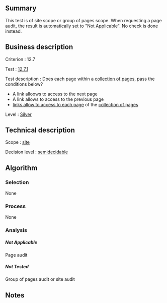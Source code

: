 ## Summary

This test is of site scope or group of pages scope. When requesting a page audit, the result is automatically set to "Not Applicable". No check is done instead.

## Business description

Criterion : 12.7

Test :
[12.7.1](http://www.accessiweb.org/index.php/accessiweb-22-english-version.html#test-12-7-1)

Test description : Does each page within a [collection of
pages](http://www.accessiweb.org/index.php/glossary-76.html#mCollecPage),
pass the conditions below?

-   A link alloows to access to the next page
-   A link allows to access to the previous page
-   [links allow to access to each
    page](http://www.accessiweb.org/index.php/glossary-76.html#mAccColl)
    of the [collection of pages](http://www.accessiweb.org/index.php/glossary-76.html#mCollecPage)

Level : [Silver](/en/category/rules-design/accessiweb-11/level/argent)

## Technical description

Scope : [site](/en/category/rules-design/accessiweb-11/scope/site)

Decision level :
[semidecidable](/en/category/rules-design/accessiweb-11/decision-level/semidecidable)

## Algorithm

### Selection

None

### Process

None

### Analysis

##### Not Applicable

Page audit 

##### Not Tested

Group of pages audit or site audit

## Notes


